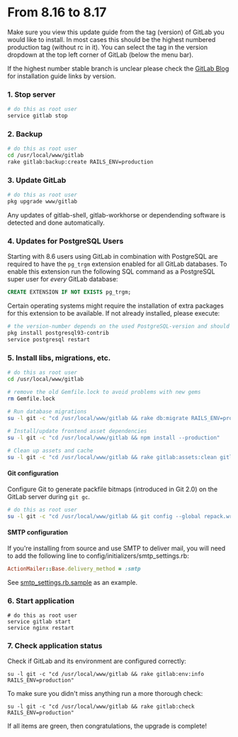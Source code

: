 # From 8.16 to 8.17

Make sure you view this update guide from the tag (version) of GitLab you would
like to install. In most cases this should be the highest numbered production
tag (without rc in it). You can select the tag in the version dropdown at the
top left corner of GitLab (below the menu bar).

If the highest number stable branch is unclear please check the
[GitLab Blog](https://about.gitlab.com/blog/archives.html) for installation
guide links by version.

### 1. Stop server

```bash
# do this as root user
service gitlab stop
```

### 2. Backup

```bash
# do this as root user
cd /usr/local/www/gitlab
rake gitlab:backup:create RAILS_ENV=production
```

### 3. Update GitLab

```bash
# do this as root user
pkg upgrade www/gitlab
```

Any updates of gitlab-shell, gitlab-workhorse or dependending software is detected and done automatically.

### 4. Updates for PostgreSQL Users

Starting with 8.6 users using GitLab in combination with PostgreSQL are required
to have the `pg_trgm` extension enabled for all GitLab databases.
To enable this extension run the following SQL command as a PostgreSQL super
user for _every_ GitLab database:

```sql
CREATE EXTENSION IF NOT EXISTS pg_trgm;
```

Certain operating systems might require the installation of extra packages for
this extension to be available. If not already installed, please execute:
  
```bash
# the version-number depends on the used PostgreSQL-version and should be changed accordingly
pkg install postgresql93-contrib
service postgresql restart
```

### 5. Install libs, migrations, etc.

```bash
# do this as root user
cd /usr/local/www/gitlab

# remove the old Gemfile.lock to avoid problems with new gems
rm Gemfile.lock
  
# Run database migrations
su -l git -c "cd /usr/local/www/gitlab && rake db:migrate RAILS_ENV=production"

# Install/update frontend asset dependencies
su -l git -c "cd /usr/local/www/gitlab && npm install --production"

# Clean up assets and cache
su -l git -c "cd /usr/local/www/gitlab && rake gitlab:assets:clean gitlab:assets:compile cache:clear RAILS_ENV=production"

```

#### Git configuration

Configure Git to generate packfile bitmaps (introduced in Git 2.0) on
the GitLab server during `git gc`.

```sh
# do this as root user
su -l git -c "cd /usr/local/www/gitlab && git config --global repack.writeBitmaps true"
```
    
#### SMTP configuration

If you're installing from source and use SMTP to deliver mail, you will need to add the following line
to config/initializers/smtp_settings.rb:

```ruby
ActionMailer::Base.delivery_method = :smtp
```

See [smtp_settings.rb.sample] as an example.

[smtp_settings.rb.sample]: https://gitlab.com/gitlab-org/gitlab-ce/blob/v8.17.0/config/initializers/smtp_settings.rb.sample#L13

### 6. Start application

    # do this as root user
    service gitlab start
    service nginx restart

### 7. Check application status

Check if GitLab and its environment are configured correctly:

    su -l git -c "cd /usr/local/www/gitlab && rake gitlab:env:info RAILS_ENV=production"

To make sure you didn't miss anything run a more thorough check:

    su -l git -c "cd /usr/local/www/gitlab && rake gitlab:check RAILS_ENV=production"

If all items are green, then congratulations, the upgrade is complete!
